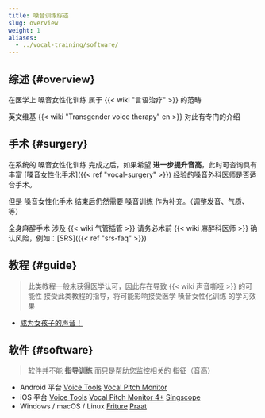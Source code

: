 ```yaml
---
title: 嗓音训练综述
slug: overview
weight: 1
aliases:
  - ../vocal-training/software/
---
```


## 综述 {#overview}

在医学上 嗓音女性化训练 属于 {{< wiki "言语治疗" >}} 的范畴

英文维基 {{< wiki "Transgender voice therapy" en >}} 对此有专门的介绍

## 手术 {#surgery}

在系统的 嗓音女性化训练 完成之后，如果希望 **进一步提升音高**，此时可咨询具有丰富 [嗓音女性化手术]({{< ref "vocal-surgery" >}}) 经验的嗓音外科医师是否适合手术。

但是 嗓音女性化手术 结束后仍然需要 嗓音训练 作为补充。（调整发音、气质、等）

全身麻醉手术 涉及 {{< wiki 气管插管 >}} 请务必术前 {{< wiki 麻醉科医师 >}} 确认风险，例如：[SRS]({{< ref "srs-faq" >}})

## 教程 {#guide}

> 此类教程一般未获得医学认可，因此存在导致 {{< wiki 声音嘶哑 >}} 的可能性
> 接受此类教程的指导，将可能影响接受医学 嗓音女性化训练 的学习效果

- [成为女孩子的声音！](https://mtf-wiki.github.io/jyosei-guide/)

## 软件 {#software}

> 软件并不能 **指导训练** 而只是帮助您监控相关的 指征（音高）

- Android 平台
  [Voice Tools](https://play.google.com/store/apps/details?id=com.DevExtras.VoiceTools)
  [Vocal Pitch Monitor](https://play.google.com/store/apps/details?id=com.tadaoyamaoka.vocalpitchmonitor)
- iOS 平台
  [Voice Tools](https://apps.apple.com/app/id1447495900)
  [Vocal Pitch Monitor 4+](https://apps.apple.com/app/id842218231)
  [Singscope](https://apps.apple.com/app/id944309175)
- Windows / macOS / Linux
  [Friture](https://friture.org)
  [Praat](https://www.fon.hum.uva.nl/praat)
